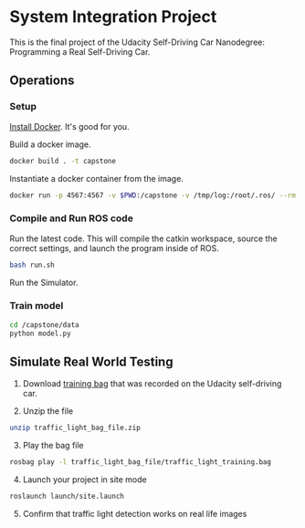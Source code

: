 # System Integration Project
This is the final project of the Udacity Self-Driving Car Nanodegree: Programming a Real Self-Driving Car.

## Operations

### Setup

[Install Docker](https://docs.docker.com/engine/installation/). It's good for you.

Build a docker image.
```bash
docker build . -t capstone
```

Instantiate a docker container from the image.
```bash
docker run -p 4567:4567 -v $PWD:/capstone -v /tmp/log:/root/.ros/ --rm -it capstone
```

### Compile and Run ROS code

Run the latest code. This will compile the catkin workspace, source the correct settings, and launch the program inside of ROS.
```bash
bash run.sh
```

Run the Simulator.

### Train model
```bash
cd /capstone/data
python model.py
```

## Simulate Real World Testing
1. Download [training bag](https://s3-us-west-1.amazonaws.com/udacity-selfdrivingcar/traffic_light_bag_file.zip) that was recorded on the Udacity self-driving car.

2. Unzip the file
```bash
unzip traffic_light_bag_file.zip
```

3. Play the bag file
```bash
rosbag play -l traffic_light_bag_file/traffic_light_training.bag
```

4. Launch your project in site mode
```bash
roslaunch launch/site.launch
```

5. Confirm that traffic light detection works on real life images
